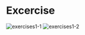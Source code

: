 # Excercise
![exercises1-1](https://user-images.githubusercontent.com/70604577/160036623-8bde6501-5ee6-4577-92a4-6ffbc02e858b.png)
![exercises1-2](https://user-images.githubusercontent.com/70604577/160036632-89153aef-a2ab-40a4-9fd8-7684513deedc.png)